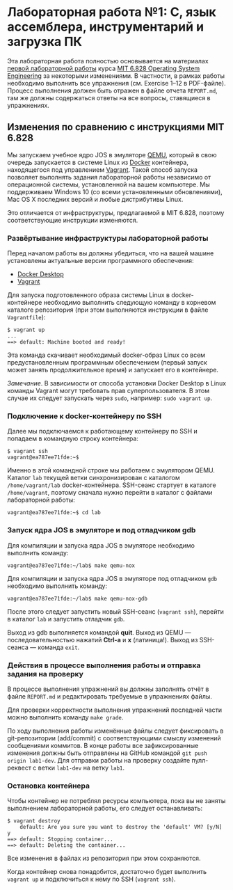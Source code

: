 # Лабораторная работа №1: C, язык ассемблера, инструментарий и загрузка ПК

Эта лабораторная работа полностью основывается на материалах [первой лабораторной
работы](https://ocw.mit.edu/courses/electrical-engineering-and-computer-science/6-828-operating-system-engineering-fall-2012/labs/MIT6_828F12_lab1.pdf) 
курса [MIT 6.828 Operating System Engineering](https://ocw.mit.edu/courses/electrical-engineering-and-computer-science/6-828-operating-system-engineering-fall-2012)
за некоторыми изменениями. В частности, в рамках работы необходимо выполнить все 
упражнения (см. Exercise 1–12 в PDF-файле). Процесс выполнения должен быть отражен 
в файле отчета `REPORT.md`, там же должны содержаться ответы на все вопросы, 
ставящиеся в упражнениях. 

## Изменения по сравнению с инструкциями MIT 6.828

Мы запускаем учебное ядро JOS в эмуляторе [QEMU](https://www.qemu.org/), который в свою очередь запускается в
системе Linux из [Docker](https://www.docker.com/) контейнера, находящегося под управлением [Vagrant](https://www.vagrantup.com/).
Такой способ запуска позволяет выполнять задания лабораторной работы независимо
от операционной системы, установленной на вашем компьютере. Мы поддерживаем Windows 10
(со всеми установленными обновлениями), Mac OS X последних версий и любые дистрибутивы Linux.

Это отличается от инфраструктуры, предлагаемой в MIT 6.828, поэтому соответствующие
инструкции изменяются.

### Развёртывание инфраструктуры лабораторной работы

Перед началом работы вы должны убедиться, что на вашей машине установлены
актуальные версии программного обеспечения:

- [Docker Desktop](https://docs.docker.com/get-docker/)
- [Vagrant](https://www.vagrantup.com/downloads)

Для запуска подготовленного образа системы Linux в docker-контейнере необходимо выполнить следующую команду в корневом
каталоге репозитория (при этом выполняются инструкции в файле `Vagrantfile`):
```
$ vagrant up
...
==> default: Machine booted and ready!
```
Эта команда скачивает необходимый docker-образ Linux со всем предустановленным
программным обеспечением (первый запуск может занять
продолжительное время) и запускает его в контейнере.

*Замечание*. В зависимости от способа установки Docker Desktop в Linux команды
Vagrant могут требовать прав суперпользователя. В этом случае их следует запускать 
через `sudo`, например: `sudo vagrant up`. 

### Подключение к docker-контейнеру по SSH

Далее мы подключаемся к работающему контейнеру по SSH и попадаем 
в командную строку контейнера:
```
$ vagrant ssh
vagrant@ea787ee71fde:~$ 
```

Именно в этой командной строке мы работаем с эмулятором QEMU. Каталог
`lab` текущей ветки синхронизирован с каталогом `/home/vagrant/lab` docker-контейнера.
SSH-сеанс стартует в каталоге `/home/vagrant`, поэтому сначала нужно перейти
в каталог с файлами лабораторной работы:
```
vagrant@ea787ee71fde:~$ cd lab
```

### Запуск ядра JOS в эмуляторе и под отладчиком gdb

Для компиляции и запуска ядра JOS в эмуляторе необходимо выполнить команду:
```
vagrant@ea787ee71fde:~/lab$ make qemu-nox
```

Для компиляции и запуска ядра JOS в эмуляторе под отладчиком `gdb` необходимо выполнить команду:
```
vagrant@ea787ee71fde:~/lab$ make qemu-nox-gdb
```

После этого следует запустить новый SSH-сеанс (`vagrant ssh`), 
перейти в каталог `lab` и запустить отладчик `gdb`.

Выход из gdb выполняется командой **quit**. Выход из QEMU — последовательностью
нажатий **Ctrl-a** и **x** (латиница!). Выход из SSH-сеанса — команда `exit`.

### Действия в процессе выполнения работы и отправка задания на проверку

В процессе выполнения упражнений вы должны заполнять отчёт в файле `REPORT.md`
и редактировать требуемые в упражнениях файлы.

Для проверки корректности выполнения упражнений последней части можно 
выполнить команду `make grade`.

По ходу выполнения работы изменённые файлы следует фиксировать 
в git-репозитории (add/commit) с соответствующими смыслу изменений 
сообщениями коммитов.
В конце работы все зафиксированные изменения должны быть отправлены 
на GitHub командой `git push origin lab1-dev`. Для отправки работы на проверку 
создайте пулл-реквест с ветки `lab1-dev` на ветку `lab1`.

### Остановка контейнера

Чтобы контейнер не потреблял ресурсы компьютера, пока вы не заняты выполнением
лабораторной работы, его следует останавливать:
```
$ vagrant destroy
    default: Are you sure you want to destroy the 'default' VM? [y/N] y
==> default: Stopping container...
==> default: Deleting the container...
```

Все изменения в файлах из репозитория при этом сохраняются.

Когда контейнер снова понадобится, достаточно будет выполнить `vagrant up` 
и подключиться к нему по SSH (`vagrant ssh`).